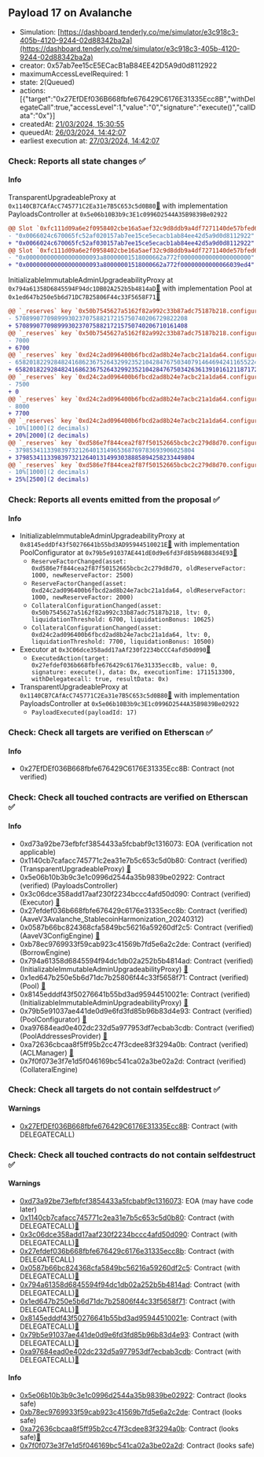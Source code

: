 ## Payload 17 on Avalanche

- Simulation: [https://dashboard.tenderly.co/me/simulator/e3c918c3-405b-4120-9244-02d88342ba2a](https://dashboard.tenderly.co/me/simulator/e3c918c3-405b-4120-9244-02d88342ba2a)
- creator: 0x57ab7ee15cE5ECacB1aB84EE42D5A9d0d8112922
- maximumAccessLevelRequired: 1
- state: 2(Queued)
- actions: [{"target":"0x27EfDEf036B668fbfe676429C6176E31335Ecc8B","withDelegateCall":true,"accessLevel":1,"value":"0","signature":"execute()","callData":"0x"}]
- createdAt: [21/03/2024, 15:30:55](https://snowtrace.io/tx/0xda73237c7e4e6fc13e9adaa4edd81090760feb49856ecc59f662bccc39423e07)
- queuedAt: [26/03/2024, 14:42:07](https://snowtrace.io/tx/0xdb2b2197e452183a3e542775227c78a01770cb2ff3aaf233afa210a0ff720826)
- earliest execution at: [27/03/2024, 14:42:07](https://www.epochconverter.com/countdown?q=1711550527)

### Check: Reports all state changes :white_check_mark:

#### Info


TransparentUpgradeableProxy at `0x1140CB7CAfAcC745771C2Ea31e7B5C653c5d0B80`[:ghost:](https://github.com/bgd-labs/aave-address-book "GovernanceV3Avalanche.PAYLOADS_CONTROLLER") with implementation PayloadsController at `0x5e06b10B3b9c3E1c0996D2544A35B9839Be02922`
```diff
@@ Slot `0xfc111d09a6e2f0958402cbe16a5aef32c9d8ddb9a4df7271140de57bfed6525a` @@
- "0x0066024c670065fc52af020157ab7ee15ce5ecacb1ab84ee42d5a9d0d8112922"
+ "0x0066024c670065fc52af030157ab7ee15ce5ecacb1ab84ee42d5a9d0d8112922"
@@ Slot `0xfc111d09a6e2f0958402cbe16a5aef32c9d8ddb9a4df7271140de57bfed6525b` @@
- "0x000000000000000000093a80000001518000662a772f00000000000000000000"
+ "0x000000000000000000093a80000001518000662a772f00000000000066039ed4"
```

InitializableImmutableAdminUpgradeabilityProxy at `0x794a61358D6845594F94dc1DB02A252b5b4814aD`[:ghost:](https://github.com/bgd-labs/aave-address-book "AaveV3Avalanche.POOL") with implementation Pool at `0x1ed647b250e5b6d71DC7B25806F44c33F5658F71`[:ghost:](https://github.com/bgd-labs/aave-address-book "AaveV3Avalanche.POOL_IMPL")
```diff
@@ `_reserves` key `0x50b7545627a5162f82a992c33b87adc75187b218.configuration.data` @@
- 5708990770989993023707588217215750740206729822208
+ 5708990770989993023707588217215750740206710161408
@@ `_reserves` key `0x50b7545627a5162f82a992c33b87adc75187b218.configuration.data_decoded.liquidationThreshold` @@
- 7000
+ 6700
@@ `_reserves` key `0xd24c2ad096400b6fbcd2ad8b24e7acbc21a1da64.configuration.data` @@
- 658201822928482416862367526432992352104284767503407914646942411655224652
+ 658201822928482416862367526432992352104284767503426361391016121187172352
@@ `_reserves` key `0xd24c2ad096400b6fbcd2ad8b24e7acbc21a1da64.configuration.data_decoded.ltv` @@
- 7500
+ 0
@@ `_reserves` key `0xd24c2ad096400b6fbcd2ad8b24e7acbc21a1da64.configuration.data_decoded.liquidationThreshold` @@
- 8000
+ 7700
@@ `_reserves` key `0xd24c2ad096400b6fbcd2ad8b24e7acbc21a1da64.configuration.data_decoded.reserveFactor` @@
- 10%[1000](2 decimals)
+ 20%[2000](2 decimals)
@@ `_reserves` key `0xd586e7f844cea2f87f50152665bcbc2c279d8d70.configuration.data` @@
- 379853411339839732126401314965368769783693906025804
+ 379853411339839732126401314993038885894258233449804
@@ `_reserves` key `0xd586e7f844cea2f87f50152665bcbc2c279d8d70.configuration.data_decoded.reserveFactor` @@
- 10%[1000](2 decimals)
+ 25%[2500](2 decimals)
```


### Check: Reports all events emitted from the proposal :white_check_mark:

#### Info

- InitializableImmutableAdminUpgradeabilityProxy at `0x8145eddDf43f50276641b55bd3AD95944510021E`[:ghost:](https://github.com/bgd-labs/aave-address-book "AaveV3Avalanche.POOL_CONFIGURATOR") with implementation PoolConfigurator at `0x79b5e91037AE441dE0d9e6fd3Fd85b96B83d4E93`[:ghost:](https://github.com/bgd-labs/aave-address-book "AaveV3Avalanche.POOL_CONFIGURATOR_IMPL")
  - `ReserveFactorChanged(asset: 0xd586e7f844cea2f87f50152665bcbc2c279d8d70, oldReserveFactor: 1000, newReserveFactor: 2500)`
  - `ReserveFactorChanged(asset: 0xd24c2ad096400b6fbcd2ad8b24e7acbc21a1da64, oldReserveFactor: 1000, newReserveFactor: 2000)`
  - `CollateralConfigurationChanged(asset: 0x50b7545627a5162f82a992c33b87adc75187b218, ltv: 0, liquidationThreshold: 6700, liquidationBonus: 10625)`
  - `CollateralConfigurationChanged(asset: 0xd24c2ad096400b6fbcd2ad8b24e7acbc21a1da64, ltv: 0, liquidationThreshold: 7700, liquidationBonus: 10500)`
- Executor at `0x3C06dce358add17aAf230f2234bCCC4afd50d090`[:ghost:](https://github.com/bgd-labs/aave-address-book "AaveV2Avalanche.POOL_ADMIN, AaveV3Avalanche.ACL_ADMIN, GovernanceV3Avalanche.EXECUTOR_LVL_1")
  - `ExecutedAction(target: 0x27efdef036b668fbfe676429c6176e31335ecc8b, value: 0, signature: execute(), data: 0x, executionTime: 1711513300, withDelegatecall: true, resultData: 0x)`
- TransparentUpgradeableProxy at `0x1140CB7CAfAcC745771C2Ea31e7B5C653c5d0B80`[:ghost:](https://github.com/bgd-labs/aave-address-book "GovernanceV3Avalanche.PAYLOADS_CONTROLLER") with implementation PayloadsController at `0x5e06b10B3b9c3E1c0996D2544A35B9839Be02922`
  - `PayloadExecuted(payloadId: 17)`

### Check: Check all targets are verified on Etherscan :white_check_mark:

#### Info

- 0x27EfDEf036B668fbfe676429C6176E31335Ecc8B: Contract (not verified) 

### Check: Check all touched contracts are verified on Etherscan :white_check_mark:

#### Info

- 0xd73a92be73efbfcf3854433a5fcbabf9c1316073: EOA (verification not applicable)
- 0x1140cb7cafacc745771c2ea31e7b5c653c5d0b80: Contract (verified) (TransparentUpgradeableProxy) [:ghost:](https://github.com/bgd-labs/aave-address-book "GovernanceV3Avalanche.PAYLOADS_CONTROLLER")
- 0x5e06b10b3b9c3e1c0996d2544a35b9839be02922: Contract (verified) (PayloadsController) 
- 0x3c06dce358add17aaf230f2234bccc4afd50d090: Contract (verified) (Executor) [:ghost:](https://github.com/bgd-labs/aave-address-book "AaveV2Avalanche.POOL_ADMIN, AaveV3Avalanche.ACL_ADMIN, GovernanceV3Avalanche.EXECUTOR_LVL_1")
- 0x27efdef036b668fbfe676429c6176e31335ecc8b: Contract (verified) (AaveV3Avalanche_StablecoinHarmonization_20240312) 
- 0x0587b66bc824368cfa5849bc56216a59260df2c5: Contract (verified) (AaveV3ConfigEngine) [:ghost:](https://github.com/bgd-labs/aave-address-book "AaveV3Avalanche.CONFIG_ENGINE")
- 0xb78ec9769933f59cab923c41569b7fd5e6a2c2de: Contract (verified) (BorrowEngine) 
- 0x794a61358d6845594f94dc1db02a252b5b4814ad: Contract (verified) (InitializableImmutableAdminUpgradeabilityProxy) [:ghost:](https://github.com/bgd-labs/aave-address-book "AaveV3Avalanche.POOL")
- 0x1ed647b250e5b6d71dc7b25806f44c33f5658f71: Contract (verified) (Pool) [:ghost:](https://github.com/bgd-labs/aave-address-book "AaveV3Avalanche.POOL_IMPL")
- 0x8145edddf43f50276641b55bd3ad95944510021e: Contract (verified) (InitializableImmutableAdminUpgradeabilityProxy) [:ghost:](https://github.com/bgd-labs/aave-address-book "AaveV3Avalanche.POOL_CONFIGURATOR")
- 0x79b5e91037ae441de0d9e6fd3fd85b96b83d4e93: Contract (verified) (PoolConfigurator) [:ghost:](https://github.com/bgd-labs/aave-address-book "AaveV3Avalanche.POOL_CONFIGURATOR_IMPL")
- 0xa97684ead0e402dc232d5a977953df7ecbab3cdb: Contract (verified) (PoolAddressesProvider) [:ghost:](https://github.com/bgd-labs/aave-address-book "AaveV3Avalanche.POOL_ADDRESSES_PROVIDER")
- 0xa72636cbcaa8f5ff95b2cc47f3cdee83f3294a0b: Contract (verified) (ACLManager) [:ghost:](https://github.com/bgd-labs/aave-address-book "AaveV3Avalanche.ACL_MANAGER")
- 0x7f0f073e3f7e1d5f046169bc541ca02a3be02a2d: Contract (verified) (CollateralEngine) 

### Check: Check all targets do not contain selfdestruct :white_check_mark:

#### Warnings

- [0x27EfDEf036B668fbfe676429C6176E31335Ecc8B](https://snowtrace.io/address/0x27EfDEf036B668fbfe676429C6176E31335Ecc8B): Contract (with DELEGATECALL)

### Check: Check all touched contracts do not contain selfdestruct :white_check_mark:

#### Warnings

- [0xd73a92be73efbfcf3854433a5fcbabf9c1316073](https://snowtrace.io/address/0xd73a92be73efbfcf3854433a5fcbabf9c1316073): EOA (may have code later)
- [0x1140cb7cafacc745771c2ea31e7b5c653c5d0b80](https://snowtrace.io/address/0x1140cb7cafacc745771c2ea31e7b5c653c5d0b80): Contract (with DELEGATECALL)[:ghost:](https://github.com/bgd-labs/aave-address-book "GovernanceV3Avalanche.PAYLOADS_CONTROLLER")
- [0x3c06dce358add17aaf230f2234bccc4afd50d090](https://snowtrace.io/address/0x3c06dce358add17aaf230f2234bccc4afd50d090): Contract (with DELEGATECALL)[:ghost:](https://github.com/bgd-labs/aave-address-book "AaveV2Avalanche.POOL_ADMIN, AaveV3Avalanche.ACL_ADMIN, GovernanceV3Avalanche.EXECUTOR_LVL_1")
- [0x27efdef036b668fbfe676429c6176e31335ecc8b](https://snowtrace.io/address/0x27efdef036b668fbfe676429c6176e31335ecc8b): Contract (with DELEGATECALL)
- [0x0587b66bc824368cfa5849bc56216a59260df2c5](https://snowtrace.io/address/0x0587b66bc824368cfa5849bc56216a59260df2c5): Contract (with DELEGATECALL)[:ghost:](https://github.com/bgd-labs/aave-address-book "AaveV3Avalanche.CONFIG_ENGINE")
- [0x794a61358d6845594f94dc1db02a252b5b4814ad](https://snowtrace.io/address/0x794a61358d6845594f94dc1db02a252b5b4814ad): Contract (with DELEGATECALL)[:ghost:](https://github.com/bgd-labs/aave-address-book "AaveV3Avalanche.POOL")
- [0x1ed647b250e5b6d71dc7b25806f44c33f5658f71](https://snowtrace.io/address/0x1ed647b250e5b6d71dc7b25806f44c33f5658f71): Contract (with DELEGATECALL)[:ghost:](https://github.com/bgd-labs/aave-address-book "AaveV3Avalanche.POOL_IMPL")
- [0x8145edddf43f50276641b55bd3ad95944510021e](https://snowtrace.io/address/0x8145edddf43f50276641b55bd3ad95944510021e): Contract (with DELEGATECALL)[:ghost:](https://github.com/bgd-labs/aave-address-book "AaveV3Avalanche.POOL_CONFIGURATOR")
- [0x79b5e91037ae441de0d9e6fd3fd85b96b83d4e93](https://snowtrace.io/address/0x79b5e91037ae441de0d9e6fd3fd85b96b83d4e93): Contract (with DELEGATECALL)[:ghost:](https://github.com/bgd-labs/aave-address-book "AaveV3Avalanche.POOL_CONFIGURATOR_IMPL")
- [0xa97684ead0e402dc232d5a977953df7ecbab3cdb](https://snowtrace.io/address/0xa97684ead0e402dc232d5a977953df7ecbab3cdb): Contract (with DELEGATECALL)[:ghost:](https://github.com/bgd-labs/aave-address-book "AaveV3Avalanche.POOL_ADDRESSES_PROVIDER")

#### Info

- [0x5e06b10b3b9c3e1c0996d2544a35b9839be02922](https://snowtrace.io/address/0x5e06b10b3b9c3e1c0996d2544a35b9839be02922): Contract (looks safe)
- [0xb78ec9769933f59cab923c41569b7fd5e6a2c2de](https://snowtrace.io/address/0xb78ec9769933f59cab923c41569b7fd5e6a2c2de): Contract (looks safe)
- [0xa72636cbcaa8f5ff95b2cc47f3cdee83f3294a0b](https://snowtrace.io/address/0xa72636cbcaa8f5ff95b2cc47f3cdee83f3294a0b): Contract (looks safe)[:ghost:](https://github.com/bgd-labs/aave-address-book "AaveV3Avalanche.ACL_MANAGER")
- [0x7f0f073e3f7e1d5f046169bc541ca02a3be02a2d](https://snowtrace.io/address/0x7f0f073e3f7e1d5f046169bc541ca02a3be02a2d): Contract (looks safe)

